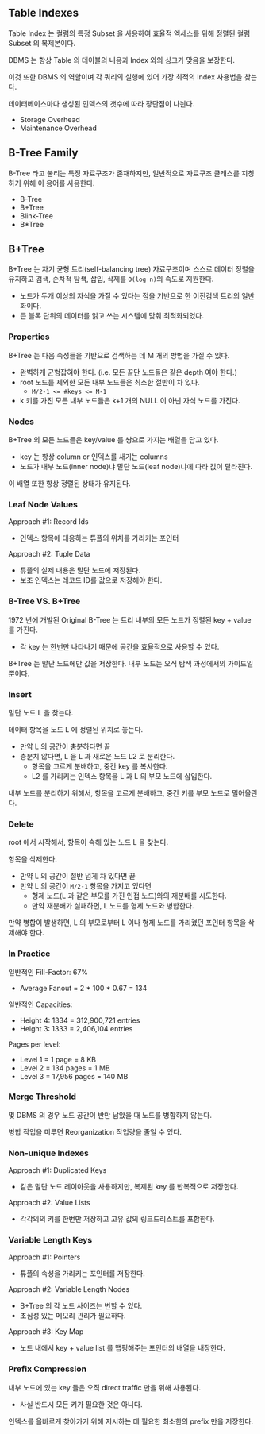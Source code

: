 ## Table Indexes

Table Index 는 컬럼의 특정 Subset 을 사용하여 효율적 엑세스를 위해 정렬된 컬럼 Subset 의 복제본이다.

DBMS 는 항상 Table 의 테이블의 내용과 Index 와의 싱크가 맞음을 보장한다.

이것 또한 DBMS 의 역할이며 각 쿼리의 실행에 있어 가장 최적의 Index 사용법을 찾는다.

데이터베이스마다 생성된 인덱스의 갯수에 따라 장단점이 나뉜다.
* Storage Overhead
* Maintenance Overhead

## B-Tree Family

B-Tree 라고 불리는 특정 자료구조가 존재하지만, 일반적으로 자료구조 클래스를 지칭하기 위해 이 용어를 사용한다.
* B-Tree
* B+Tree
* Blink-Tree
* B*Tree

## B+Tree

B+Tree 는 자기 균형 트리(self-balancing tree) 자료구조이며 스스로 데이터 정렬을 유지하고 검색, 순차적 탐색, 삽입, 삭제를 `O(log n)`의 속도로 지원한다.
* 노드가 두개 이상의 자식을 가질 수 있다는 점을 기반으로 한 이진검색 트리의 일반화이다.
* 큰 블록 단위의 데이터를 읽고 쓰는 시스템에 맞춰 최적화되었다.

### Properties

B+Tree 는 다음 속성들을 기반으로 검색하는 데 M 개의 방법을 가질 수 있다.
* 완벽하게 균형잡혀야 한다. (i.e. 모든 끝단 노드들은 같은 depth 여야 한다.)
* root 노드를 제외한 모든 내부 노드들은 최소한 절반이 차 있다.
    * `M/2-1 <= #keys <= M-1`
* k 키를 가진 모든 내부 노드들은 k+1 개의 NULL 이 아닌 자식 노드를 가진다.

### Nodes

B+Tree 의 모든 노드들은 key/value 를 쌍으로 가지는 배열을 담고 있다.
* key 는 항상 column or 인덱스를 새기는 columns
* 노드가 내부 노드(inner node)냐 말단 노드(leaf node)냐에 따라 값이 달라진다.

이 배열 또한 항상 정렬된 상태가 유지된다.

### Leaf Node Values

Approach #1: Record Ids
* 인덱스 항목에 대응하는 튜플의 위치를 가리키는 포인터

Approach #2: Tuple Data
* 튜플의 실제 내용은 말단 노드에 저장된다.
* 보조 인덱스는 레코드 ID를 값으로 저장해야 한다.

### B-Tree VS. B+Tree

1972 년에 개발된 Original B-Tree 는 트리 내부의 모든 노드가 정렬된 key + value 를 가진다.
* 각 key 는 한번만 나타나기 때문에 공간을 효율적으로 사용할 수 있다.

B+Tree 는 말단 노드에만 값을 저장한다. 내부 노드는 오직 탐색 과정에서의 가이드일 뿐이다.

### Insert

말단 노드 L 을 찾는다.

데이터 항목을 노드 L 에 정렬된 위치로 놓는다.
* 만약 L 의 공간이 충분하다면 끝
* 충분치 않다면, L 을 L 과 새로운 노드 L2 로 분리한다.
    * 항목을 고르게 분배하고, 중간 key 를 복사한다.
    * L2 를 가리키는 인덱스 항목을 L 과 L 의 부모 노드에 삽입한다.

내부 노드를 분리하기 위해서, 항목을 고르게 분배하고, 중간 키를 부모 노드로 밀어올린다.

### Delete

root 에서 시작해서, 항목이 속해 있는 노드 L 을 찾는다.

항목을 삭제한다.
* 만약 L 의 공간이 절반 넘게 차 있다면 끝
* 만약 L 의 공간이 `M/2-1` 항목을 가지고 있다면
    * 형제 노드(L 과 같은 부모를 가진 인접 노드)와의 재분배를 시도한다.
    * 만약 재분배가 실패하면, L 노드를 형제 노드와 병합한다.

만약 병합이 발생하면, L 의 부모로부터 L 이나 형제 노드를 가리켰던 포인터 항목을 삭제해야 한다.

### In Practice

일반적인 Fill-Factor: 67%
* Average Fanout = 2 * 100 * 0.67 = 134

일반적인 Capacities:
* Height 4: 1334 = 312,900,721 entries
* Height 3: 1333 = 2,406,104 entries

Pages per level:
* Level 1 = 1 page = 8 KB
* Level 2 = 134 pages = 1 MB
* Level 3 = 17,956 pages = 140 MB

### Merge Threshold

몇 DBMS 의 경우 노드 공간이 반만 남았을 때 노드를 병합하지 않는다.

병합 작업을 미루면 Reorganization 작업량을 줄일 수 있다.

### Non-unique Indexes

Approach #1: Duplicated Keys
* 같은 말단 노드 레이아웃을 사용하지만, 복제된 key 를 반복적으로 저장한다.

Approach #2: Value Lists
* 각각의의 키를 한번만 저장하고 고유 값의 링크드리스트를 포함한다.

### Variable Length Keys

Approach #1: Pointers
* 튜플의 속성을 가리키는 포인터를 저장한다.

Approach #2: Variable Length Nodes
* B+Tree 의 각 노드 사이즈는 변할 수 있다.
* 조심성 있는 메모리 관리가 필요하다.

Approach #3: Key Map
* 노드 내에서 key + value list 를 맵핑해주는 포인터의 배열을 내장한다.

### Prefix Compression

내부 노드에 있는 key 들은 오직 direct traffic 만을 위해 사용된다.
* 사실 반드시 모든 키가 필요한 것은 아니다.

인덱스를 올바르게 찾아가기 위해 지시하는 데 필요한 최소한의 prefix 만을 저장한다.
